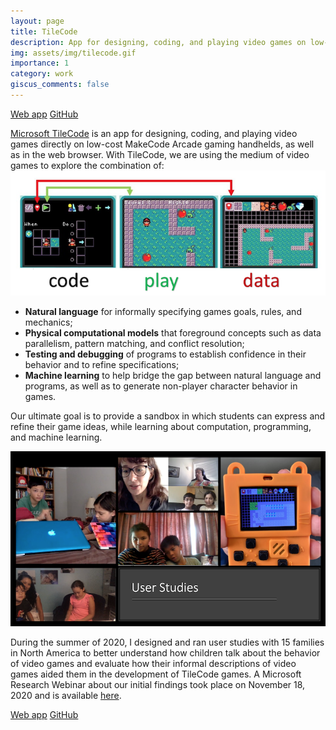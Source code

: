 ```yaml
---
layout: page
title: TileCode
description: App for designing, coding, and playing video games on low-cost arcade gaming handhelds.
img: assets/img/tilecode.gif
importance: 1
category: work
giscus_comments: false
---
```



[Web app](https://microsoft.github.io/tilecode/tilecode.html)
[GitHub](https://github.com/microsoft/tilecode)

[Microsoft TileCode](https://www.microsoft.com/en-us/research/project/microsoft-tilecode/) is an app for designing, coding, and playing video games directly on low-cost MakeCode Arcade gaming handhelds, as well as in the web browser. With TileCode, we are using the medium of video games to explore the combination of:
![TileCode Components](/assets/img/tilecode_components.png)

* __Natural language__ for informally specifying games goals, rules, and mechanics;
* __Physical computational models__ that foreground concepts such as data parallelism, pattern matching, and conflict resolution;
* __Testing and debugging__ of programs to establish confidence in their behavior and to refine specifications;
* __Machine learning__ to help bridge the gap between natural language and programs, as well as to generate non-player character behavior in games.

Our ultimate goal is to provide a sandbox in which students can express and refine their game ideas, while learning about computation, programming, and machine learning.

![TileCode User Studies](/assets/img/tilecode_userstudies.png)

During the summer of 2020, I designed and ran user studies with 15 families in North America to better understand how children talk about the behavior of video games and evaluate how their informal descriptions of video games aided them in the development of TileCode games. A Microsoft Research Webinar about our initial findings took place on November 18, 2020 and is available [here](https://note.microsoft.com/MSR-Webinar-TileCode-Registration-On-Demand.html?wt.mc_id=twitter_MSR-WBNR_post_v1).

[Web app](https://microsoft.github.io/tilecode/tilecode.html)
[GitHub](https://github.com/microsoft/tilecode)